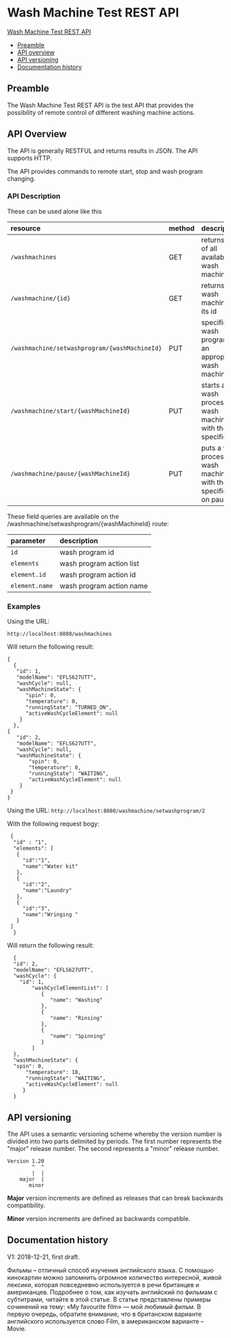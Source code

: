# Wash Machine Test REST API
<!-- TOC depthFrom:1 depthTo:2 withLinks:1 updateOnSave:1 orderedList:0 -->

[Wash Machine Test REST API](#washmachine-test-rest-api)
- [Preamble](#preamble)
- [API overview](#api-overview)
- [API versioning](#api-versioning)
- [Documentation history](#documentation-history)
	
<!-- TOC depthFrom:1 depthTo:2 withLinks:1 updateOnSave:1 orderedList:0 -->

## Preamble
The Wash Machine Test REST API is the test API that provides the possibility of remote control of different washing machine actions.

## API Overview
The API is generally RESTFUL and returns results in JSON. The API supports HTTP. 

The API provides commands to remote start, stop and wash program changing.

### API Description

These can be used alone like this

| resource      | method |         description             |
|:--------------|:-------|:--------------------------------|
| `/washmachines`      | GET | returns a list of all available wash machines |
| `/washmachine/{id}`    |  GET | returns a wash machine by its id |
| `/washmachine/setwashprogram/{washMachineId}` |  PUT | specifies wash program for an approprieate wash machine |
| `/washmachine/start/{washMachineId}` | PUT | starts a wash process of a wash machine with the specified id |
| `/washmachine/pause/{washMachineId}` | PUT | puts a wash process of a wash machine with the specified id on pause |

These field queries are available on the /washmachine/setwashprogram/{washMachineId} route:

| parameter      |          description             |
|:--------------|:--------------------------------|
| `id`      |  wash program id |
| `elements`    | wash program action list |
| `element.id` |  wash program action id |
| `element.name` |  wash program action name |


### Examples

Using the URL:

`http://localhost:8080/washmachines`

Will return the following result:

    {
      {
       "id": 1,
       "modelName": "EFLS627UTT",
       "washCycle": null,
       "washMachineState": {
          "spin": 0,
          "temperature": 0,
          "runningState": "TURNED_ON",
          "activeWashCycleElement": null
        }
      },
    {
       "id": 2,
       "modelName": "EFLS627UTT",
       "washCycle": null,
       "washMachineState": {
           "spin": 0,
           "temperature": 0,
           "runningState": "WAITING",
           "activeWashCycleElement": null
        }
     }
    }

Using the URL:
`http://localhost:8080/washmachine/setwashprogram/2`

With the following request bogy: 

     {
	  "id" : "1",
	  "elements": [
	   {
	     "id":"1",
	     "name":"Water kit"
	   },
	   {
	     "id":"2",
	     "name":"Laundry"
	   },
	   {
	     "id":"3",
	     "name":"Wringing "
	   }
	 ]
      }

Will return the following result:

      {
  	  "id": 2,
  	  "modelName": "EFLS627UTT",
  	  "washCycle": {
   	    "id": 1,
    	    "washCycleElementList": [
               {
                  "name": "Washing"
               },
               {
                  "name": "Rinsing"
               },
               {
                  "name": "Spinning"
               }
            ]
  	  },
  	  "washMachineState": {
   	  "spin": 0,
          "temperature": 18,
          "runningState": "WAITING",
          "activeWashCycleElement": null
         }
      }


## API versioning
The API uses a semantic versioning scheme whereby the version number is divided into two parts delimited by periods. The first number represents the "major" release number. The second represents a "minor" release number.

    Version 1.20
            ^  ^
            |  |
        major  |
           minor

**Major** version increments are defined as releases that can break backwards compatibility. 

**Minor** version increments are defined as backwards compatible. 

## Documentation history
 V1: 2018-12-21, first draft.

 Фильмы – отличный способ изучения английского языка. С помощью кинокартин можно запомнить огромное количество интересной, живой лексики, которая повседневно используется в речи британцев и американцев. Подробнее о том, как изучать английский по фильмам с субтитрами, читайте в этой статье.  В статье представлены примеры сочинений на тему: «My favourite film» — мой любимый фильм. В первую очередь, обратите внимание, что в британском варианте английского используется слово Film, в американском варианте – Movie. 
